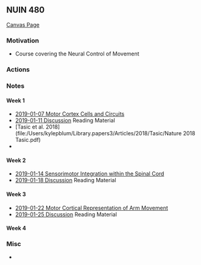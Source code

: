 ## NUIN 480 
[Canvas Page](https://canvas.northwestern.edu/courses/87345)

### Motivation
- Course covering the Neural Control of Movement

### Actions
 

### Notes

#### Week 1
- [2019-01-07 Motor Cortex Cells and Circuits](Week1-CellsAndCircuits/2019-01-07.md)  
- [2019-01-11 Discussion](Week1-CellsAndCircuits/2019-01-11.md)
Reading Material
- [Tasic et al. 2018](file:/Users/kylepblum/Library.papers3/Articles/2018/Tasic/Nature 2018 Tasic.pdf)
- 
#### Week 2
- [2019-01-14 Sensorimotor Integration within the Spinal Cord](2019-01-14.md)   
- [2019-01-18 Discussion](2019-01-18.md) 
Reading Material

#### Week 3
- [2019-01-22 Motor Cortical Representation of Arm Movement](2019-01-22.md) 
- [2019-01-25 Discussion](2019-01-25.md)
Reading Material

#### Week 4



### Misc
- 

